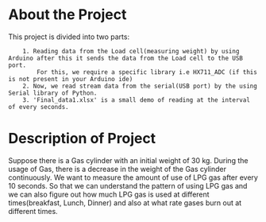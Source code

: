 # About the Project
This project is divided into two parts:
        
        1. Reading data from the Load cell(measuring weight) by using Arduino after this it sends the data from the Load cell to the USB             port.
            For this, we require a specific library i.e HX711_ADC (if this is not present in your Arduino ide)
        2. Now, we read stream data from the serial(USB port) by the using Serial library of Python.
        3. 'Final_data1.xlsx' is a small demo of reading at the interval of every seconds.

# Description of Project
Suppose there is a Gas cylinder with an initial weight of 30 kg. During the usage of Gas, there is a decrease in the weight of the Gas cylinder continuously. We want to measure the amount of use of LPG gas after every 10 seconds. So that we can understand the pattern of using LPG gas and we can also figure out how much LPG gas is used at different times(breakfast, Lunch, Dinner) and also at what rate gases burn out at different times.
